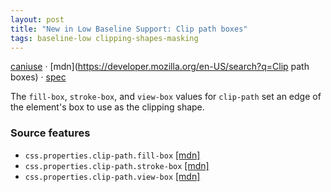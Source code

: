 ```yaml
---
layout: post
title: "New in Low Baseline Support: Clip path boxes"
tags: baseline-low clipping-shapes-masking
---
```


[caniuse](https://caniuse.com/?search=clip-path-boxes) · [mdn](https://developer.mozilla.org/en-US/search?q=Clip path boxes) · [spec](https://drafts.fxtf.org/css-masking-1/#the-clip-path)

The `fill-box`, `stroke-box`, and `view-box` values for `clip-path` set an edge of the element's box to use as the clipping shape.

### Source features

- ``css.properties.clip-path.fill-box`` [[mdn]](https://developer.mozilla.org/en-US/search?q=css.properties.clip-path.fill-box)
- ``css.properties.clip-path.stroke-box`` [[mdn]](https://developer.mozilla.org/en-US/search?q=css.properties.clip-path.stroke-box)
- ``css.properties.clip-path.view-box`` [[mdn]](https://developer.mozilla.org/en-US/search?q=css.properties.clip-path.view-box)
